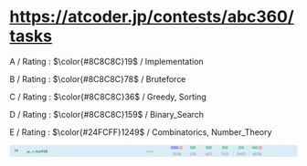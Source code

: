 # https://atcoder.jp/contests/abc360/tasks

A / Rating : $\color{#8C8C8C}19$ / Implementation

B / Rating : $\color{#8C8C8C}78$ / Bruteforce

C / Rating : $\color{#8C8C8C}36$ / Greedy, Sorting

D / Rating : $\color{#8C8C8C}159$ / Binary_Search

E / Rating : $\color{#24FCFF}1249$ / Combinatorics, Number_Theory

![My Image](https://github.com/kss418/Atcoder/blob/main/ABC/Images/Standings/360.png)
